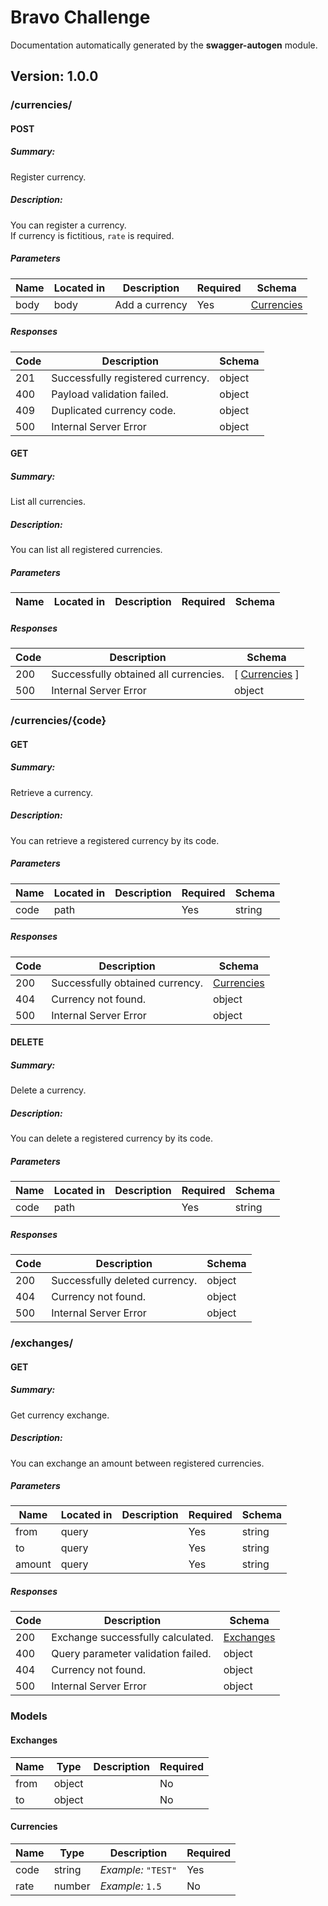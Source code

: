 # Bravo Challenge
Documentation automatically generated by the <b>swagger-autogen</b> module.

## Version: 1.0.0

### /currencies/

#### POST
##### Summary:

Register currency.

##### Description:

You can register a currency.  <br>If currency is fictitious, `rate` is required.

##### Parameters

| Name | Located in | Description | Required | Schema |
| ---- | ---------- | ----------- | -------- | ---- |
| body | body | Add a currency | Yes | [Currencies](#currencies) |

##### Responses

| Code | Description | Schema |
| ---- | ----------- | ------ |
| 201 | Successfully registered currency. | object |
| 400 | Payload validation failed. | object |
| 409 | Duplicated currency code. | object |
| 500 | Internal Server Error | object |

#### GET
##### Summary:

List all currencies.

##### Description:

You can list all registered currencies.

##### Parameters

| Name | Located in | Description | Required | Schema |
| ---- | ---------- | ----------- | -------- | ---- |

##### Responses

| Code | Description | Schema |
| ---- | ----------- | ------ |
| 200 | Successfully obtained all currencies. | [ [Currencies](#currencies) ] |
| 500 | Internal Server Error | object |

### /currencies/{code}

#### GET
##### Summary:

Retrieve a currency.

##### Description:

You can retrieve a registered currency by its code.

##### Parameters

| Name | Located in | Description | Required | Schema |
| ---- | ---------- | ----------- | -------- | ---- |
| code | path |  | Yes | string |

##### Responses

| Code | Description | Schema |
| ---- | ----------- | ------ |
| 200 | Successfully obtained currency. | [Currencies](#currencies) |
| 404 | Currency not found. | object |
| 500 | Internal Server Error | object |

#### DELETE
##### Summary:

Delete a currency.

##### Description:

You can delete a registered currency by its code.

##### Parameters

| Name | Located in | Description | Required | Schema |
| ---- | ---------- | ----------- | -------- | ---- |
| code | path |  | Yes | string |

##### Responses

| Code | Description | Schema |
| ---- | ----------- | ------ |
| 200 | Successfully deleted currency. | object |
| 404 | Currency not found. | object |
| 500 | Internal Server Error | object |

### /exchanges/

#### GET
##### Summary:

Get currency exchange.

##### Description:

You can exchange an amount between registered currencies.

##### Parameters

| Name | Located in | Description | Required | Schema |
| ---- | ---------- | ----------- | -------- | ---- |
| from | query |  | Yes | string |
| to | query |  | Yes | string |
| amount | query |  | Yes | string |

##### Responses

| Code | Description | Schema |
| ---- | ----------- | ------ |
| 200 | Exchange successfully calculated. | [Exchanges](#exchanges) |
| 400 | Query parameter validation failed. | object |
| 404 | Currency not found. | object |
| 500 | Internal Server Error | object |

### Models


#### Exchanges

| Name | Type | Description | Required |
| ---- | ---- | ----------- | -------- |
| from | object |  | No |
| to | object |  | No |

#### Currencies

| Name | Type | Description | Required |
| ---- | ---- | ----------- | -------- |
| code | string | _Example:_ `"TEST"` | Yes |
| rate | number | _Example:_ `1.5` | No |